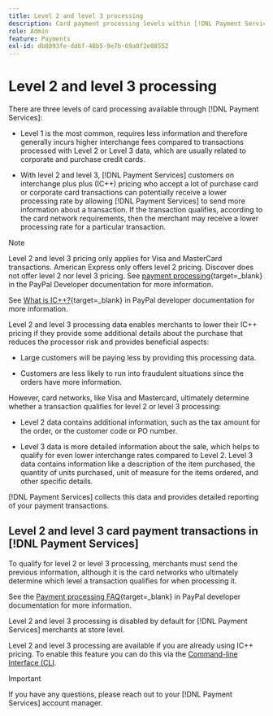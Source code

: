 ```yaml
---
title: Level 2 and level 3 processing
description: Card payment processing levels within [!DNL Payment Services] transactions.
role: Admin
feature: Payments
exl-id: db8993fe-dd6f-48b5-9e7b-69a0f2e08552
---
```

# Level 2 and level 3 processing

There are three levels of card processing available through [!DNL Payment Services]:

* Level 1 is the most common, requires less information and therefore generally incurs higher interchange fees compared to transactions processed with Level 2 or Level 3 data, which are usually related to corporate and purchase credit cards.

* With level 2 and level 3, [!DNL Payment Services] customers on interchange plus plus (IC++) pricing who accept a lot of purchase card or corporate card transactions can potentially receive a lower processing rate by allowing [!DNL Payment Services] to send more information about a transaction. If the transaction qualifies, according to the card network requirements, then the merchant may receive a lower processing rate for a particular transaction.

>[!NOTE]
>
>Level 2 and level 3 pricing only applies for Visa and MasterCard transactions. American Express only offers level 2 pricing. Discover does not offer level 2 nor level 3 pricing. See [payment processing](https://developer.paypal.com/docs/checkout/advanced/processing/){target=_blank} in the PayPal Developer documentation for more information.

See [What is IC++?](https://www.paypal.com/us/brc/article/what-is-interchange-plus-plus){target=_blank} in PayPal developer documentation for more information.

Level 2 and level 3 processing data enables merchants to lower their IC++ pricing if they provide some additional details about the purchase that reduces the processor risk and provides beneficial aspects:

* Large customers will be paying less by providing this processing data.

* Customers are less likely to run into fraudulent situations since the orders have more information.

However, card networks, like Visa and Mastercard, ultimately determine whether a transaction qualifies for level 2 or level 3 processing:

* Level 2 data contains additional information, such as the tax amount for the order, or the customer code or PO number.

* Level 3 data is more detailed information about the sale, which helps to qualify for even lower interchange rates compared to Level 2. Level 3 data contains information like a description of the item purchased, the quantity of units purchased, unit of measure for the items ordered, and other specific details.

[!DNL Payment Services] collects this data and provides detailed reporting of your payment transactions.

## Level 2 and level 3 card payment transactions in [!DNL Payment Services]

To qualify for level 2 or level 3 processing, merchants must send the previous information, although it is the card networks who ultimately determine which level a transaction qualifies for when processing it.

See the [Payment processing FAQ](https://www.paypal.com/us/cshelp/article/ts2278?_ga=1.131773126.875104296.1712843492){target=_blank} in PayPal developer documentation for more information.

Level 2 and level 3 processing is disabled by default for [!DNL Payment Services] merchants at store level.

Level 2 and level 3 processing are available if you are already using IC++ pricing. To enable this feature you can do this via the [Command-line Interface (CLI](configure-cli.md).

>[!IMPORTANT]
>
>If you have any questions, please reach out to your [!DNL Payment Services] account manager.
